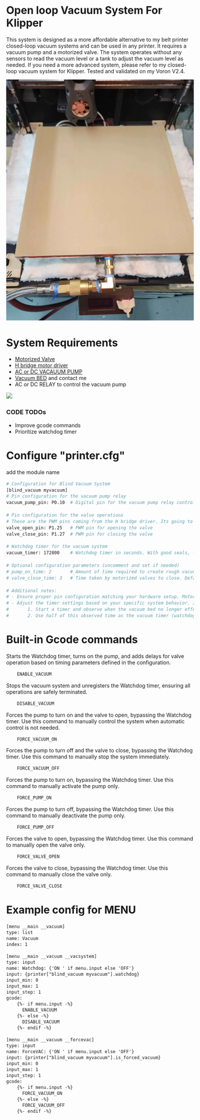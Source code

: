 # Open loop Vacuum System For Klipper
This system is designed as a more affordable alternative to my belt printer closed-loop vacuum systems and can be used in any printer. It requires a vacuum pump and a motorized valve. The system operates without any sensors to read the vacuum level or a tank to adjust the vacuum level as needed. If you need a more advanced system, please refer to my closed-loop vacuum system for Klipper. Tested and validated on my Voron V2.4.

<img src="v24_vacuum_bed.png">

# System Requirements

* [Motorized Valve](https://www.amazon.com/Motorized-Valve-Stainless-U-S-Solid/dp/B06XXPZHVB/ref=sr_1_3?sr=8-3)
* [H bridge motor driver](https://www.amazon.com/HiLetgo-BTS7960-Driver-Arduino-Current/dp/B00WSN98DC/ref=sr_1_6?sr=8-6)
* [AC or DC VACAUUM PUMP](https://www.amazon.com/VIVOHOME-Single-Rotary-Vacuum-Bottle/dp/B07RGQ786R/ref=sr_1_3_sspa?sr=8-3-spons&sp_csd=d2lkZ2V0TmFtZT1zcF9hdGY&psc=1)
* [Vacuum BED](https://discord.gg/tRkB7DqXUE) and contact me
* AC or DC RELAY to control the vacuum pump

![](vacuum.gif)

### CODE TODOs
* Improve gcode commands
* Prioritize watchdog timer
# Configure  "printer.cfg"
add the module name
``` bash 
# Configuration for Blind Vacuum System
[blind_vacuum myvacuum]
# Pin configuration for the vacuum pump relay
vacuum_pump_pin: P0.10  # Digital pin for the vacuum pump relay control

# Pin configuration for the valve operations
# These are the PWM pins coming from the H bridge driver. Its going to be either 1 or 0, we don't need to slow down openning or closing so no PWM needed!
valve_open_pin: P1.25   # PWM pin for opening the valve
valve_close_pin: P1.27  # PWM pin for closing the valve

# Watchdog timer for the vacuum system
vacuum_timer: 172800    # Watchdog timer in seconds. With good seals, -20 inHg should be maintained for at least 2 days. (System default is 600 seconds)

# Optional configuration parameters (uncomment and set if needed)
# pump_on_time: 2       # Amount of time required to create rough vacuum. Default is 8 seconds due to valve operations. (Typically takes 1-2 seconds)
# valve_close_time: 3   # Time taken by motorized valves to close. Default is 6 seconds. (In my case, it's 3 seconds)

# Additional notes:
# - Ensure proper pin configuration matching your hardware setup. Motorized Valves need H bridge to run both directions!
# - Adjust the timer settings based on your specific system behavior. Ideally, you don't want to go below -13 inHg. Since there is no vacuum sensor, perform a manual test as follows:
#   	1. Start a timer and observe when the vacuum bed no longer effectively holds the build plate.
#   	2. Use half of this observed time as the vacuum timer (watchdog timer) setting.
```
# Built-in Gcode commands
Starts the Watchdog timer, turns on the pump, and adds delays for valve operation based on timing parameters defined in the configuration.
``` bash 
    ENABLE_VACUUM
```

Stops the vacuum system and unregisters the Watchdog timer, ensuring all operations are safely terminated.
``` bash 
    DISABLE_VACUUM
```

Forces the pump to turn on and the valve to open, bypassing the Watchdog timer. Use this command to manually control the system when automatic control is not needed.
``` bash 
    FORCE_VACUUM_ON
```

Forces the pump to turn off and the valve to close, bypassing the Watchdog timer. Use this command to manually stop the system immediately.
``` bash 
    FORCE_VACUUM_OFF
```

Forces the pump to turn on, bypassing the Watchdog timer. Use this command to manually activate the pump only.
``` bash 
    FORCE_PUMP_ON
```

Forces the pump to turn off, bypassing the Watchdog timer. Use this command to manually deactivate the pump only.
``` bash 
    FORCE_PUMP_OFF
```

Forces the valve to open, bypassing the Watchdog timer. Use this command to manually open the valve only.
``` bash 
    FORCE_VALVE_OPEN
```

Forces the valve to close, bypassing the Watchdog timer. Use this command to manually close the valve only.
``` bash 
    FORCE_VALVE_CLOSE
```



# Example config for MENU
```
[menu __main __vacuum]
type: list
name: Vacuum
index: 1

[menu __main __vacuum __vacsystem]
type: input
name: Watchdog: {'ON ' if menu.input else 'OFF'}
input: {printer["blind_vacuum myvacuum"].watchdog}
input_min: 0
input_max: 1
input_step: 1
gcode:
    {%- if menu.input -%}
      ENABLE_VACUUM
    {%- else -%}
      DISABLE_VACUUM
    {%- endif -%}

[menu __main __vacuum __forcevac]
type: input
name: ForceVAC: {'ON ' if menu.input else 'OFF'}
input: {printer["blind_vacuum myvacuum"].is_forced_vacuum}
input_min: 0
input_max: 1
input_step: 1
gcode:
    {%- if menu.input -%}
      FORCE_VACUUM_ON
    {%- else -%}
      FORCE_VACUUM_OFF
    {%- endif -%}
```


